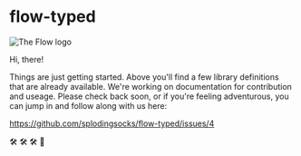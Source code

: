 # flow-typed

![The Flow logo](https://raw.githubusercontent.com/facebook/flow/gh-pages/static/flow-hero-logo.png)

Hi, there!

Things are just getting started. Above you'll find a few library definitions that are already available. We're working on documentation for contribution and useage. Please check back soon, or if you're feeling adventurous, you can jump in and follow along with us here:

https://github.com/splodingsocks/flow-typed/issues/4

🛠  🛠  🛠  🎂

